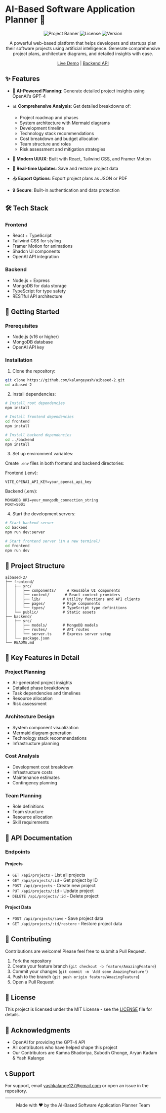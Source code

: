 # AI-Based Software Application Planner 🚀

<div align="center">

![Project Banner](https://img.shields.io/badge/AI--Based-Software%20Planner-blue)
![License](https://img.shields.io/badge/license-MIT-green)
![Version](https://img.shields.io/badge/version-1.0.0-orange)

A powerful web-based platform that helps developers and startups plan their software projects using artificial intelligence. Generate comprehensive project plans, architecture diagrams, and detailed insights with ease.

[Live Demo](https://project-planner-ten-mu.vercel.app) | [Backend API](https://planner-hot9.onrender.com)

</div>

## ✨ Features

- 🤖 **AI-Powered Planning**: Generate detailed project insights using OpenAI's GPT-4
- 📊 **Comprehensive Analysis**: Get detailed breakdowns of:
  - Project roadmap and phases
  - System architecture with Mermaid diagrams
  - Development timeline
  - Technology stack recommendations
  - Cost breakdown and budget allocation
  - Team structure and roles
  - Risk assessment and mitigation strategies


- 📱 **Modern UI/UX**: Built with React, Tailwind CSS, and Framer Motion
- 🔄 **Real-time Updates**: Save and restore project data
- 📤 **Export Options**: Export project plans as JSON or PDF
- 🔒 **Secure**: Built-in authentication and data protection

## 🛠️ Tech Stack

### Frontend
- React + TypeScript
- Tailwind CSS for styling
- Framer Motion for animations
- Shadcn UI components
- OpenAI API integration

### Backend
- Node.js + Express
- MongoDB for data storage
- TypeScript for type safety
- RESTful API architecture

## 🚀 Getting Started

### Prerequisites
- Node.js (v16 or higher)
- MongoDB database
- OpenAI API key

### Installation

1. Clone the repository:
```bash
git clone https://github.com/kalangeyash/aibased-2.git
cd aibased-2
```

2. Install dependencies:
```bash
# Install root dependencies
npm install

# Install frontend dependencies
cd frontend
npm install

# Install backend dependencies
cd ../backend
npm install
```

3. Set up environment variables:

Create `.env` files in both frontend and backend directories:

Frontend (.env):
```env
VITE_OPENAI_API_KEY=your_openai_api_key
```

Backend (.env):
```env
MONGODB_URI=your_mongodb_connection_string
PORT=5001
```

4. Start the development servers:

```bash
# Start backend server
cd backend
npm run dev:server

# Start frontend server (in a new terminal)
cd frontend
npm run dev
```

## 📁 Project Structure

```
aibased-2/
├── frontend/
│   ├── src/
│   │   ├── components/     # Reusable UI components
│   │   ├── context/       # React context providers
│   │   ├── lib/          # Utility functions and API clients
│   │   ├── pages/        # Page components
│   │   └── types/        # TypeScript type definitions
│   └── public/           # Static assets
├── backend/
│   ├── src/
│   │   ├── models/       # MongoDB models
│   │   ├── routes/       # API routes
│   │   └── server.ts     # Express server setup
│   └── package.json
└── README.md
```

## 🔑 Key Features in Detail

### Project Planning
- AI-generated project insights
- Detailed phase breakdowns
- Task dependencies and timelines
- Resource allocation
- Risk assessment

### Architecture Design
- System component visualization
- Mermaid diagram generation
- Technology stack recommendations
- Infrastructure planning

### Cost Analysis
- Development cost breakdown
- Infrastructure costs
- Maintenance estimates
- Contingency planning

### Team Planning
- Role definitions
- Team structure
- Resource allocation
- Skill requirements

## 📝 API Documentation

### Endpoints

#### Projects
- `GET /api/projects` - List all projects
- `GET /api/projects/:id` - Get project by ID
- `POST /api/projects` - Create new project
- `PUT /api/projects/:id` - Update project
- `DELETE /api/projects/:id` - Delete project

#### Project Data
- `POST /api/projects/save` - Save project data
- `GET /api/projects/:id/restore` - Restore project data

## 🤝 Contributing

Contributions are welcome! Please feel free to submit a Pull Request.

1. Fork the repository
2. Create your feature branch (`git checkout -b feature/AmazingFeature`)
3. Commit your changes (`git commit -m 'Add some AmazingFeature'`)
4. Push to the branch (`git push origin feature/AmazingFeature`)
5. Open a Pull Request

## 📄 License

This project is licensed under the MIT License - see the [LICENSE](LICENSE) file for details.

## 🙏 Acknowledgments

- OpenAI for providing the GPT-4 API
- All contributors who have helped shape this project
- Our Contributors are Kamna Bhadoriya, Subodh Ghonge, Aryan Kadam & Yash Kalange

## 📞 Support

For support, email yashkalange127@gmail.com or open an issue in the repository.

---

<div align="center">
Made with ❤️ by the AI-Based Software Application Planner Team
</div> 